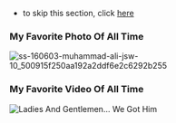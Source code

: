  - to skip this section, click [here](https://github.com/brandtjoe13/My-Life-in-a-Code-Shell/tree/Table)

### My Favorite Photo Of All Time

![ss-160603-muhammad-ali-jsw-10_500915f250aa192a2ddf6e2c6292b255](https://user-images.githubusercontent.com/64763936/81458667-23ff2380-9161-11ea-975a-726c05973216.jpg)

### My Favorite Video Of All Time
![Ladies And Gentlemen... We Got Him](https://media.giphy.com/media/3aGZA6WLI9Jde/source.gif)
